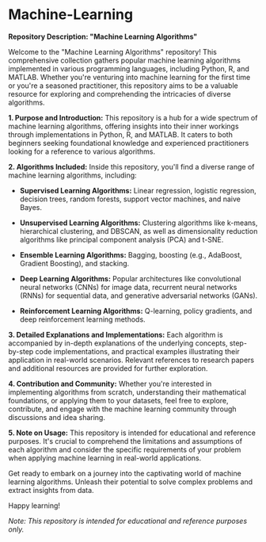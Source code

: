# Machine-Learning

**Repository Description: "Machine Learning Algorithms"**

Welcome to the "Machine Learning Algorithms" repository! This comprehensive collection gathers popular machine learning algorithms implemented in various programming languages, including Python, R, and MATLAB. Whether you're venturing into machine learning for the first time or you're a seasoned practitioner, this repository aims to be a valuable resource for exploring and comprehending the intricacies of diverse algorithms.

**1. Purpose and Introduction:**
   This repository is a hub for a wide spectrum of machine learning algorithms, offering insights into their inner workings through implementations in Python, R, and MATLAB. It caters to both beginners seeking foundational knowledge and experienced practitioners looking for a reference to various algorithms.

**2. Algorithms Included:**
   Inside this repository, you'll find a diverse range of machine learning algorithms, including:

   - **Supervised Learning Algorithms:**
     Linear regression, logistic regression, decision trees, random forests, support vector machines, and naive Bayes.

   - **Unsupervised Learning Algorithms:**
     Clustering algorithms like k-means, hierarchical clustering, and DBSCAN, as well as dimensionality reduction algorithms like principal component analysis (PCA) and t-SNE.

   - **Ensemble Learning Algorithms:**
     Bagging, boosting (e.g., AdaBoost, Gradient Boosting), and stacking.

   - **Deep Learning Algorithms:**
     Popular architectures like convolutional neural networks (CNNs) for image data, recurrent neural networks (RNNs) for sequential data, and generative adversarial networks (GANs).

   - **Reinforcement Learning Algorithms:**
     Q-learning, policy gradients, and deep reinforcement learning methods.

**3. Detailed Explanations and Implementations:**
   Each algorithm is accompanied by in-depth explanations of the underlying concepts, step-by-step code implementations, and practical examples illustrating their application in real-world scenarios. Relevant references to research papers and additional resources are provided for further exploration.

**4. Contribution and Community:**
   Whether you're interested in implementing algorithms from scratch, understanding their mathematical foundations, or applying them to your datasets, feel free to explore, contribute, and engage with the machine learning community through discussions and idea sharing.

**5. Note on Usage:**
   This repository is intended for educational and reference purposes. It's crucial to comprehend the limitations and assumptions of each algorithm and consider the specific requirements of your problem when applying machine learning in real-world applications.

Get ready to embark on a journey into the captivating world of machine learning algorithms. Unleash their potential to solve complex problems and extract insights from data.

Happy learning!

*Note: This repository is intended for educational and reference purposes only.*

